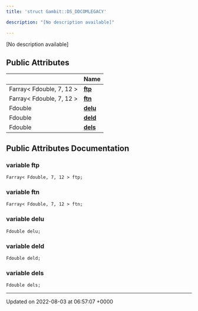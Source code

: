 ```yaml
---
title: 'struct Gambit::DS_DDCOMLEGACY'

description: "[No description available]"

---
```









[No description available]

## Public Attributes

|                | Name           |
| -------------- | -------------- |
| Farray< Fdouble, 7, 12 > | **[ftp](/documentation/code/gambit_2/classes/structgambit_1_1ds__ddcomlegacy/#variable-ftp)**  |
| Farray< Fdouble, 7, 12 > | **[ftn](/documentation/code/gambit_2/classes/structgambit_1_1ds__ddcomlegacy/#variable-ftn)**  |
| Fdouble | **[delu](/documentation/code/gambit_2/classes/structgambit_1_1ds__ddcomlegacy/#variable-delu)**  |
| Fdouble | **[deld](/documentation/code/gambit_2/classes/structgambit_1_1ds__ddcomlegacy/#variable-deld)**  |
| Fdouble | **[dels](/documentation/code/gambit_2/classes/structgambit_1_1ds__ddcomlegacy/#variable-dels)**  |

## Public Attributes Documentation

### variable ftp

```
Farray< Fdouble, 7, 12 > ftp;
```


### variable ftn

```
Farray< Fdouble, 7, 12 > ftn;
```


### variable delu

```
Fdouble delu;
```


### variable deld

```
Fdouble deld;
```


### variable dels

```
Fdouble dels;
```


-------------------------------

Updated on 2022-08-03 at 06:57:07 +0000